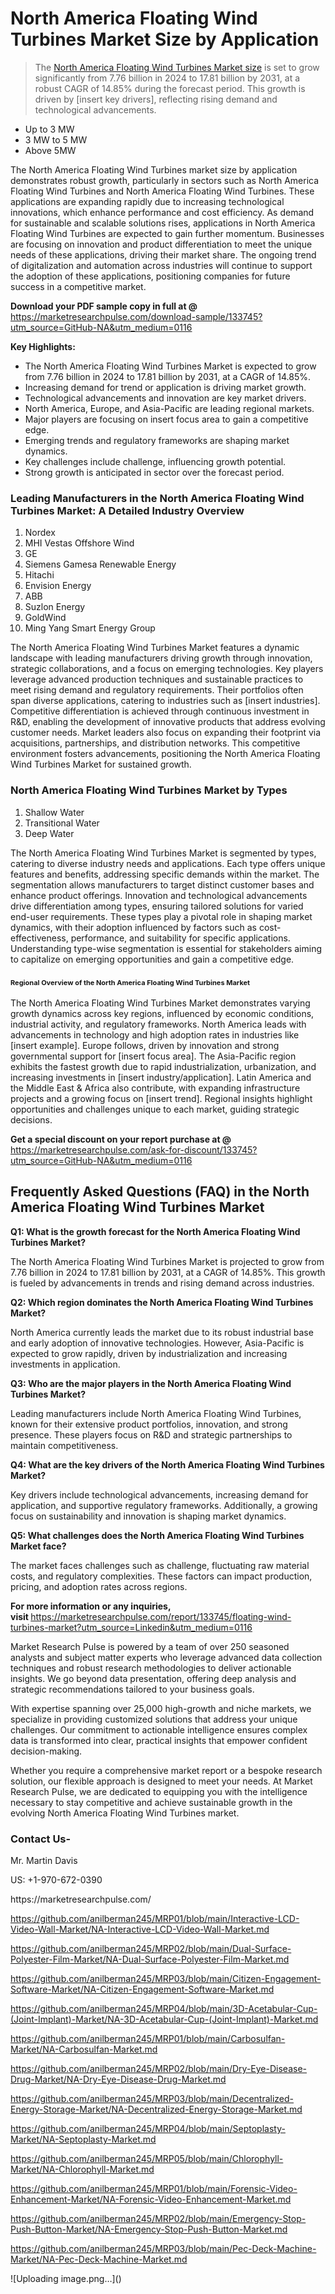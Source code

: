 <h1>North America Floating Wind Turbines Market&nbsp;Size by Application</h1><blockquote><p>The <a href="https://marketresearchpulse.com/download-sample/133745?utm_source=GitHub-NA&amp;utm_medium=0116">North America Floating Wind Turbines Market size</a> is set to grow significantly from 7.76 billion in 2024 to 17.81 billion by 2031, at a robust CAGR of 14.85% during the forecast period. This growth is driven by [insert key drivers], reflecting rising demand and technological advancements.</p></blockquote><ul><li>Up to 3 MW<li> 3 MW to 5 MW<li> Above 5MW</li></ul><p>The North America Floating Wind Turbines market size by application demonstrates robust growth, particularly in sectors such as North America Floating Wind Turbines and North America Floating Wind Turbines. These applications are expanding rapidly due to increasing technological innovations, which enhance performance and cost efficiency. As demand for sustainable and scalable solutions rises, applications in North America Floating Wind Turbines are expected to gain further momentum. Businesses are focusing on innovation and product differentiation to meet the unique needs of these applications, driving their market share. The ongoing trend of digitalization and automation across industries will continue to support the adoption of these applications, positioning companies for future success in a competitive market.</p><p><strong>Download your PDF sample copy in full at @ </strong><a href="https://marketresearchpulse.com/download-sample/133745?utm_source=GitHub-NA&amp;utm_medium=0116">https://marketresearchpulse.com/download-sample/133745?utm_source=GitHub-NA&amp;utm_medium=0116</a></p><p><strong>Key Highlights: </strong></p><ul><li>The North America Floating Wind Turbines Market is expected to grow from 7.76 billion in 2024 to 17.81 billion by 2031, at a CAGR of 14.85%.</li><li>Increasing demand for trend or application is driving market growth.</li><li>Technological advancements and innovation are key market drivers.</li><li>North America, Europe, and Asia-Pacific are leading regional markets.</li><li>Major players are focusing on insert focus area to gain a competitive edge.</li><li>Emerging trends and regulatory frameworks are shaping market dynamics.</li><li>Key challenges include challenge, influencing growth potential.</li><li>Strong growth is anticipated in sector over the forecast period.</li></ul><h3>Leading Manufacturers in the North America Floating Wind Turbines Market: A Detailed Industry Overview</h3><ol><li>Nordex</li><li>MHI Vestas Offshore Wind</li><li>GE</li><li>Siemens Gamesa Renewable Energy</li><li>Hitachi</li><li>Envision Energy</li><li>ABB</li><li>Suzlon Energy</li><li>GoldWind</li><li>Ming Yang Smart Energy Group</li></ol><div class="flex max-w-full flex-col flex-grow"><div class="min-h-8 text-message flex w-full flex-col items-end gap-2 whitespace-normal break-words [.text-message+&amp;]:mt-5" dir="auto" data-message-author-role="assistant" data-message-id="fd8432e4-4910-450d-b182-61b7bfb0a01f" data-message-model-slug="gpt-4o"><div class="flex w-full flex-col gap-1 empty:hidden first:pt-[3px]"><div class="markdown prose w-full break-words dark:prose-invert light"><p>The North America Floating Wind Turbines Market features a dynamic landscape with leading manufacturers driving growth through innovation, strategic collaborations, and a focus on emerging technologies. Key players leverage advanced production techniques and sustainable practices to meet rising demand and regulatory requirements. Their portfolios often span diverse applications, catering to industries such as [insert industries]. Competitive differentiation is achieved through continuous investment in R&amp;D, enabling the development of innovative products that address evolving customer needs. Market leaders also focus on expanding their footprint via acquisitions, partnerships, and distribution networks. This competitive environment fosters advancements, positioning the North America Floating Wind Turbines Market for sustained growth.</p></div></div></div></div><h3>North America Floating Wind Turbines Market by Types</h3><ol><li>Shallow Water<li> Transitional Water<li> Deep Water</li></ol><div class="flex max-w-full flex-col flex-grow"><div class="min-h-8 text-message flex w-full flex-col items-end gap-2 whitespace-normal break-words [.text-message+&amp;]:mt-5" dir="auto" data-message-author-role="assistant" data-message-id="084470be-0bb7-4664-bddf-5156b4f41249" data-message-model-slug="gpt-4o-mini"><div class="flex w-full flex-col gap-1 empty:hidden first:pt-[3px]"><div class="markdown prose w-full break-words dark:prose-invert light"><p>The North America Floating Wind Turbines Market is segmented by types, catering to diverse industry needs and applications. Each type offers unique features and benefits, addressing specific demands within the market. The segmentation allows manufacturers to target distinct customer bases and enhance product offerings. Innovation and technological advancements drive differentiation among types, ensuring tailored solutions for varied end-user requirements. These types play a pivotal role in shaping market dynamics, with their adoption influenced by factors such as cost-effectiveness, performance, and suitability for specific applications. Understanding type-wise segmentation is essential for stakeholders aiming to capitalize on emerging opportunities and gain a competitive edge.</p></div></div></div></div><h3><span style="font-size: 11px;">Regional Overview of the North America Floating Wind Turbines Market</span></h3><div class="flex max-w-full flex-col flex-grow"><div class="min-h-8 text-message flex w-full flex-col items-end gap-2 whitespace-normal break-words [.text-message+&amp;]:mt-5" dir="auto" data-message-author-role="assistant" data-message-id="e9038762-ce64-4e30-91c9-9bd413514231" data-message-model-slug="gpt-4o-mini"><div class="flex w-full flex-col gap-1 empty:hidden first:pt-[3px]"><div class="markdown prose w-full break-words dark:prose-invert light"><p>The North America Floating Wind Turbines Market demonstrates varying growth dynamics across key regions, influenced by economic conditions, industrial activity, and regulatory frameworks. North America leads with advancements in technology and high adoption rates in industries like [insert example]. Europe follows, driven by innovation and strong governmental support for [insert focus area]. The Asia-Pacific region exhibits the fastest growth due to rapid industrialization, urbanization, and increasing investments in [insert industry/application]. Latin America and the Middle East &amp; Africa also contribute, with expanding infrastructure projects and a growing focus on [insert trend]. Regional insights highlight opportunities and challenges unique to each market, guiding strategic decisions.</p></div></div></div></div><p><strong>Get a special discount on your report purchase at @ </strong><a href="https://marketresearchpulse.com/ask-for-discount/133745?utm_source=GitHub-NA&amp;utm_medium=0116">https://marketresearchpulse.com/ask-for-discount/133745?utm_source=GitHub-NA&amp;utm_medium=0116</a></p><h2>Frequently Asked Questions (FAQ) in the North America Floating Wind Turbines Market</h2><p><strong>Q1: What is the growth forecast for the North America Floating Wind Turbines Market?</strong></p><p>The North America Floating Wind Turbines Market is projected to grow from 7.76 billion in 2024 to 17.81 billion by 2031, at a CAGR of 14.85%. This growth is fueled by advancements in trends and rising demand across industries.</p><p><strong>Q2: Which region dominates the North America Floating Wind Turbines Market?</strong></p><p>North America currently leads the market due to its robust industrial base and early adoption of innovative technologies. However, Asia-Pacific is expected to grow rapidly, driven by industrialization and increasing investments in application.</p><p><strong>Q3: Who are the major players in the North America Floating Wind Turbines Market?</strong></p><p>Leading manufacturers include North America Floating Wind Turbines, known for their extensive product portfolios, innovation, and strong presence. These players focus on R&amp;D and strategic partnerships to maintain competitiveness.</p><p><strong>Q4: What are the key drivers of the North America Floating Wind Turbines Market?</strong></p><p>Key drivers include technological advancements, increasing demand for application, and supportive regulatory frameworks. Additionally, a growing focus on sustainability and innovation is shaping market dynamics.</p><p><strong>Q5: What challenges does the North America Floating Wind Turbines Market face?</strong></p><p>The market faces challenges such as challenge, fluctuating raw material costs, and regulatory complexities. These factors can impact production, pricing, and adoption rates across regions.</p><p><strong>For more information or any inquiries, visit&nbsp;</strong><a href="https://marketresearchpulse.com/report/133745/floating-wind-turbines-market?utm_source=Linkedin&utm_medium=0116">https://marketresearchpulse.com/report/133745/floating-wind-turbines-market?utm_source=Linkedin&utm_medium=0116</a></p><p>Market Research Pulse is powered by a team of over 250 seasoned analysts and subject matter experts who leverage advanced data collection techniques and robust research methodologies to deliver actionable insights. We go beyond data presentation, offering deep analysis and strategic recommendations tailored to your business goals.</p><p>With expertise spanning over 25,000 high-growth and niche markets, we specialize in providing customized solutions that address your unique challenges. Our commitment to actionable intelligence ensures complex data is transformed into clear, practical insights that empower confident decision-making.</p><p>Whether you require a comprehensive market report or a bespoke research solution, our flexible approach is designed to meet your needs. At Market Research Pulse, we are dedicated to equipping you with the intelligence necessary to stay competitive and achieve sustainable growth in the evolving North America Floating Wind Turbines market.</p><h3><strong>Contact Us-</strong></h3><p>Mr. Martin Davis</p><p>US: +1-970-672-0390</p><p>https://marketresearchpulse.com/</p><p><a href="https://github.com/anilberman245/MRP01/blob/main/Interactive-LCD-Video-Wall-Market/NA-Interactive-LCD-Video-Wall-Market.md">https://github.com/anilberman245/MRP01/blob/main/Interactive-LCD-Video-Wall-Market/NA-Interactive-LCD-Video-Wall-Market.md</a></p><p><a href="https://github.com/anilberman245/MRP02/blob/main/Dual-Surface-Polyester-Film-Market/NA-Dual-Surface-Polyester-Film-Market.md">https://github.com/anilberman245/MRP02/blob/main/Dual-Surface-Polyester-Film-Market/NA-Dual-Surface-Polyester-Film-Market.md</a></p><p><a href="https://github.com/anilberman245/MRP03/blob/main/Citizen-Engagement-Software-Market/NA-Citizen-Engagement-Software-Market.md">https://github.com/anilberman245/MRP03/blob/main/Citizen-Engagement-Software-Market/NA-Citizen-Engagement-Software-Market.md</a></p><p><a href="https://github.com/anilberman245/MRP04/blob/main/3D-Acetabular-Cup-(Joint-Implant)-Market/NA-3D-Acetabular-Cup-(Joint-Implant)-Market.md">https://github.com/anilberman245/MRP04/blob/main/3D-Acetabular-Cup-(Joint-Implant)-Market/NA-3D-Acetabular-Cup-(Joint-Implant)-Market.md</a></p><p><a href="https://github.com/anilberman245/MRP01/blob/main/Carbosulfan-Market/NA-Carbosulfan-Market.md">https://github.com/anilberman245/MRP01/blob/main/Carbosulfan-Market/NA-Carbosulfan-Market.md</a></p><p><a href="https://github.com/anilberman245/MRP02/blob/main/Dry-Eye-Disease-Drug-Market/NA-Dry-Eye-Disease-Drug-Market.md">https://github.com/anilberman245/MRP02/blob/main/Dry-Eye-Disease-Drug-Market/NA-Dry-Eye-Disease-Drug-Market.md</a></p><p><a href="https://github.com/anilberman245/MRP03/blob/main/Decentralized-Energy-Storage-Market/NA-Decentralized-Energy-Storage-Market.md">https://github.com/anilberman245/MRP03/blob/main/Decentralized-Energy-Storage-Market/NA-Decentralized-Energy-Storage-Market.md</a></p><p><a href="https://github.com/anilberman245/MRP04/blob/main/Septoplasty-Market/NA-Septoplasty-Market.md">https://github.com/anilberman245/MRP04/blob/main/Septoplasty-Market/NA-Septoplasty-Market.md</a></p><p><a href="https://github.com/anilberman245/MRP05/blob/main/Chlorophyll-Market/NA-Chlorophyll-Market.md">https://github.com/anilberman245/MRP05/blob/main/Chlorophyll-Market/NA-Chlorophyll-Market.md</a></p><p><a href="https://github.com/anilberman245/MRP01/blob/main/Forensic-Video-Enhancement-Market/NA-Forensic-Video-Enhancement-Market.md">https://github.com/anilberman245/MRP01/blob/main/Forensic-Video-Enhancement-Market/NA-Forensic-Video-Enhancement-Market.md</a></p><p><a href="https://github.com/anilberman245/MRP02/blob/main/Emergency-Stop-Push-Button-Market/NA-Emergency-Stop-Push-Button-Market.md">https://github.com/anilberman245/MRP02/blob/main/Emergency-Stop-Push-Button-Market/NA-Emergency-Stop-Push-Button-Market.md</a></p><p><a href="https://github.com/anilberman245/MRP03/blob/main/Pec-Deck-Machine-Market/NA-Pec-Deck-Machine-Market.md">https://github.com/anilberman245/MRP03/blob/main/Pec-Deck-Machine-Market/NA-Pec-Deck-Machine-Market.md</a></p>
![Uploading image.png…]()
